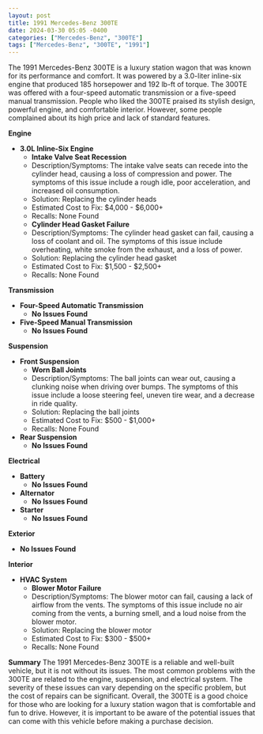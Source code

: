 ```yaml
---
layout: post
title: 1991 Mercedes-Benz 300TE
date: 2024-03-30 05:05 -0400
categories: ["Mercedes-Benz", "300TE"]
tags: ["Mercedes-Benz", "300TE", "1991"]
---
```

The 1991 Mercedes-Benz 300TE is a luxury station wagon that was known for its performance and comfort. It was powered by a 3.0-liter inline-six engine that produced 185 horsepower and 192 lb-ft of torque. The 300TE was offered with a four-speed automatic transmission or a five-speed manual transmission. People who liked the 300TE praised its stylish design, powerful engine, and comfortable interior. However, some people complained about its high price and lack of standard features.

**Engine**
* **3.0L Inline-Six Engine**
    * **Intake Valve Seat Recession**
    * Description/Symptoms: The intake valve seats can recede into the cylinder head, causing a loss of compression and power. The symptoms of this issue include a rough idle, poor acceleration, and increased oil consumption.
    * Solution: Replacing the cylinder heads
    * Estimated Cost to Fix: $4,000 - $6,000+
    * Recalls: None Found
    * **Cylinder Head Gasket Failure**
    * Description/Symptoms: The cylinder head gasket can fail, causing a loss of coolant and oil. The symptoms of this issue include overheating, white smoke from the exhaust, and a loss of power.
    * Solution: Replacing the cylinder head gasket
    * Estimated Cost to Fix: $1,500 - $2,500+
    * Recalls: None Found

**Transmission**
* **Four-Speed Automatic Transmission**
    * **No Issues Found**
* **Five-Speed Manual Transmission**
    * **No Issues Found**

**Suspension**
* **Front Suspension**
    * **Worn Ball Joints**
    * Description/Symptoms: The ball joints can wear out, causing a clunking noise when driving over bumps. The symptoms of this issue include a loose steering feel, uneven tire wear, and a decrease in ride quality.
    * Solution: Replacing the ball joints
    * Estimated Cost to Fix: $500 - $1,000+
    * Recalls: None Found
* **Rear Suspension**
    * **No Issues Found**

**Electrical**
* **Battery**
    * **No Issues Found**
* **Alternator**
    * **No Issues Found**
* **Starter**
    * **No Issues Found**

**Exterior**
* **No Issues Found**

**Interior**
* **HVAC System**
    * **Blower Motor Failure**
    * Description/Symptoms: The blower motor can fail, causing a lack of airflow from the vents. The symptoms of this issue include no air coming from the vents, a burning smell, and a loud noise from the blower motor.
    * Solution: Replacing the blower motor
    * Estimated Cost to Fix: $300 - $500+
    * Recalls: None Found

**Summary**
The 1991 Mercedes-Benz 300TE is a reliable and well-built vehicle, but it is not without its issues. The most common problems with the 300TE are related to the engine, suspension, and electrical system. The severity of these issues can vary depending on the specific problem, but the cost of repairs can be significant. Overall, the 300TE is a good choice for those who are looking for a luxury station wagon that is comfortable and fun to drive. However, it is important to be aware of the potential issues that can come with this vehicle before making a purchase decision.
